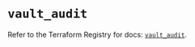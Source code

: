 # `vault_audit`

Refer to the Terraform Registry for docs: [`vault_audit`](https://registry.terraform.io/providers/hashicorp/vault/4.8.0/docs/resources/audit).
